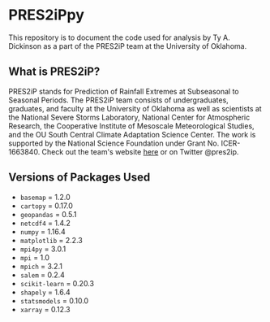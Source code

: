 # PRES2iPpy

This repository is to document the code used for analysis by Ty A. Dickinson as a part of the PRES2iP team at the University of Oklahoma. 

## What is PRES2iP?

PRES2iP stands for Prediction of Rainfall Extremes at Subseasonal to Seasonal Periods. The PRES2iP team consists of undergraduates, graduates, and faculty at the University of Oklahoma as well as scientists at the National Severe Storms Laboratory, National Center for Atmospheric Research, the Cooperative Institute of Mesoscale Meteorological Studies, and the OU South Central Climate Adaptation Science Center. The work is supported by the National Science Foundation under Grant No. ICER-1663840. Check out the team's website [here](http://pres2ip.com) or on Twitter @pres2ip. 

## Versions of Packages Used
- `basemap` = 1.2.0
- `cartopy` = 0.17.0
- `geopandas` = 0.5.1
- `netcdf4` = 1.4.2
- `numpy` = 1.16.4
- `matplotlib` = 2.2.3
- `mpi4py` = 3.0.1
- `mpi` = 1.0
- `mpich` = 3.2.1
- `salem` = 0.2.4
- `scikit-learn` = 0.20.3
- `shapely` = 1.6.4
- `statsmodels` = 0.10.0
- `xarray` = 0.12.3
